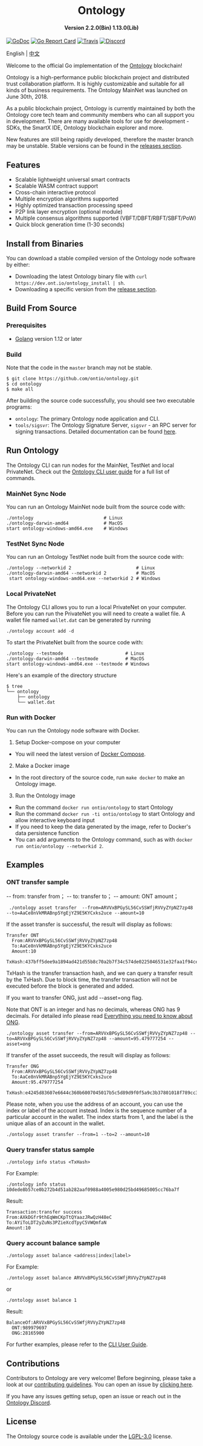 <h1 align="center">Ontology</h1>
<h4 align="center">Version 2.2.0(Bin) 1.13.0(Lib)</h4>

[![GoDoc](https://godoc.org/github.com/ontio/ontology?status.svg)](https://godoc.org/github.com/ontio/ontology)
[![Go Report Card](https://goreportcard.com/badge/github.com/ontio/ontology)](https://goreportcard.com/report/github.com/ontio/ontology)
[![Travis](https://travis-ci.com/ontio/ontology.svg?branch=master)](https://travis-ci.com/ontio/ontology)
[![Discord](https://img.shields.io/discord/102860784329052160.svg)](https://discord.gg/gDkuCAq)

English | [中文](README_CN.md)

Welcome to the official Go implementation of the [Ontology](https://ont.io) blockchain!

Ontology is a high-performance public blockchain project and distributed trust collaboration platform. It is highly customizable and suitable for all kinds of business requirements. The Ontology MainNet was launched on June 30th, 2018.

As a public blockchain project, Ontology is currently maintained by both the Ontology core tech team and community members who can all support you in development. There are many available tools for use for development - SDKs, the SmartX IDE, Ontology blockchain explorer and more.

New features are still being rapidly developed, therefore the master branch may be unstable. Stable versions can be found in the [releases section](https://github.com/ontio/ontology/releases).

## Features

- Scalable lightweight universal smart contracts
- Scalable WASM contract support
- Cross-chain interactive protocol
- Multiple encryption algorithms supported
- Highly optimized transaction processing speed
- P2P link layer encryption (optional module)
- Multiple consensus algorithms supported (VBFT/DBFT/RBFT/SBFT/PoW)
- Quick block generation time (1-30 seconds)


## Install from Binaries
You can download a stable compiled version of the Ontology node software by either:

- Downloading the latest Ontology binary file with `curl https://dev.ont.io/ontology_install | sh`.
- Downloading a specific version from the [release section](https://github.com/ontio/ontology/releases).

## Build From Source

### Prerequisites

- [Golang](https://golang.org/doc/install) version 1.12 or later


### Build

Note that the code in the `master` branch may not be stable.

```
$ git clone https://github.com/ontio/ontology.git
$ cd ontology
$ make all
```

After building the source code successfully, you should see two executable programs:

- `ontology`: The primary Ontology node application and CLI.
- `tools/sigsvr`: The Ontology Signature Server, `sigsvr` - an RPC server for signing transactions. Detailed documentation can be found [here](https://github.com/ontio/documentation/blob/master/docs/pages/doc_en/Ontology/sigsvr_en.md).

## Run Ontology

The Ontology CLI can run nodes for the MainNet, TestNet and local PrivateNet. Check out the [Ontology CLI user guide](https://github.com/ontio/ontology/blob/master/docs/specifications/cli_user_guide.md) for a full list of commands.

### MainNet Sync Node

You can run an Ontology MainNet node built from the source code with:

```shell
./ontology                          # Linux
./ontology-darwin-amd64             # MacOS
start ontology-windows-amd64.exe    # Windows
```

### TestNet Sync Node

You can run an Ontology TestNet node built from the source code with:

```shell
./ontology --networkid 2                        # Linux
./ontology-darwin-amd64 --networkid 2           # MacOS
 start ontology-windows-amd64.exe --networkid 2 # Windows
```

### Local PrivateNet

The Ontology CLI allows you to run a local PrivateNet on your computer. Before you can run the PrivateNet you will need to create a wallet file. A wallet file named `wallet.dat` can be generated by running

``` shell
./ontology account add -d
```

To start the PrivateNet built from the source code with:

```shell
./ontology --testmode                       # Linux
./ontology-darwin-amd64 --testmode          # MacOS
start ontology-windows-amd64.exe --testmode # Windows
```

Here's an example of the directory structure

``` shell
$ tree
└── ontology
    ├── ontology
    └── wallet.dat
```


### Run with Docker

You can run the Ontology node software with Docker.

1. Setup Docker-compose on your computer
  - You will need the latest version of [Docker Compose](https://docs.docker.com/compose/install/).

2. Make a Docker image
  - In the root directory of the source code, run `make docker` to make an Ontology image.

3. Run the Ontology image
  - Run the command `docker run ontio/ontology` to start Ontology
  - Run the command `docker run -ti ontio/ontology` to start Ontology and allow interactive keyboard input
  - If you need to keep the data generated by the image, refer to Docker's data persistence function
  - You can add arguments to the Ontology command, such as with `docker run ontio/ontology --networkid 2`.

## Examples

### ONT transfer sample
 -- from: transfer from； -- to: transfer to； -- amount: ONT amount；
```shell
 ./ontology asset transfer  --from=ARVVxBPGySL56CvSSWfjRVVyZYpNZ7zp48 --to=AaCe8nVkMRABnp5YgEjYZ9E5KYCxks2uce --amount=10
```
If the asset transfer is successful, the result will display as follows:

```shell
Transfer ONT
  From:ARVVxBPGySL56CvSSWfjRVVyZYpNZ7zp48
  To:AaCe8nVkMRABnp5YgEjYZ9E5KYCxks2uce
  Amount:10
  TxHash:437bff5dee9a1894ad421d55b8c70a2b7f34c574de0225046531e32faa1f94ce
```
TxHash is the transfer transaction hash, and we can query a transfer result by the TxHash.
Due to block time, the transfer transaction will not be executed before the block is generated and added.

If you want to transfer ONG, just add --asset=ong flag.

Note that ONT is an integer and has no decimals, whereas ONG has 9 decimals. For detailed info please read [Everything you need to know about ONG](https://medium.com/ontologynetwork/everything-you-need-to-know-about-ong-582ed216b870).

```shell
./ontology asset transfer --from=ARVVxBPGySL56CvSSWfjRVVyZYpNZ7zp48 --to=ARVVxBPGySL56CvSSWfjRVVyZYpNZ7zp48 --amount=95.479777254 --asset=ong
```
If transfer of the asset succeeds, the result will display as follows:

```shell
Transfer ONG
  From:ARVVxBPGySL56CvSSWfjRVVyZYpNZ7zp48
  To:AaCe8nVkMRABnp5YgEjYZ9E5KYCxks2uce
  Amount:95.479777254
  TxHash:e4245d83607e6644c360b6007045017b5c5d89d9f0f5a9c3b37801018f789cc3
```

Please note, when you use the address of an account, you can use the index or label of the account instead. Index is the sequence number of a particular account in the wallet. The index starts from 1, and the label is the unique alias of an account in the wallet.

```shell
./ontology asset transfer --from=1 --to=2 --amount=10
```

### Query transfer status sample

```shell
./ontology info status <TxHash>
```

For Example:

```shell
./ontology info status 10dede8b57ce0b272b4d51ab282aaf0988a4005e980d25bd49685005cc76ba7f
```

Result:

```shell
Transaction:transfer success
From:AXkDGfr9thEqWmCKpTtQYaazJRwQzH48eC
To:AYiToLDT2yZuNs3PZieXcdTpyC5VWQmfaN
Amount:10
```

### Query account balance sample

```shell
./ontology asset balance <address|index|label>
```

For Example:

```shell
./ontology asset balance ARVVxBPGySL56CvSSWfjRVVyZYpNZ7zp48
```

or

```shell
./ontology asset balance 1
```
Result:
```shell
BalanceOf:ARVVxBPGySL56CvSSWfjRVVyZYpNZ7zp48
  ONT:989979697
  ONG:28165900
```

For further examples, please refer to the [CLI User Guide](https://ontio.github.io/documentation/cli_user_guide_en.html).

## Contributions

Contributors to Ontology are very welcome! Before beginning, please take a look at our [contributing guidelines](CONTRIBUTING.md). You can open an issue by [clicking here](https://github.com/ontio/ontology/issues/new).

If you have any issues getting setup, open an issue or reach out in the [Ontology Discord](https://discordapp.com/invite/4TQujHj).

## License

The Ontology source code is available under the [LGPL-3.0](LICENSE) license.